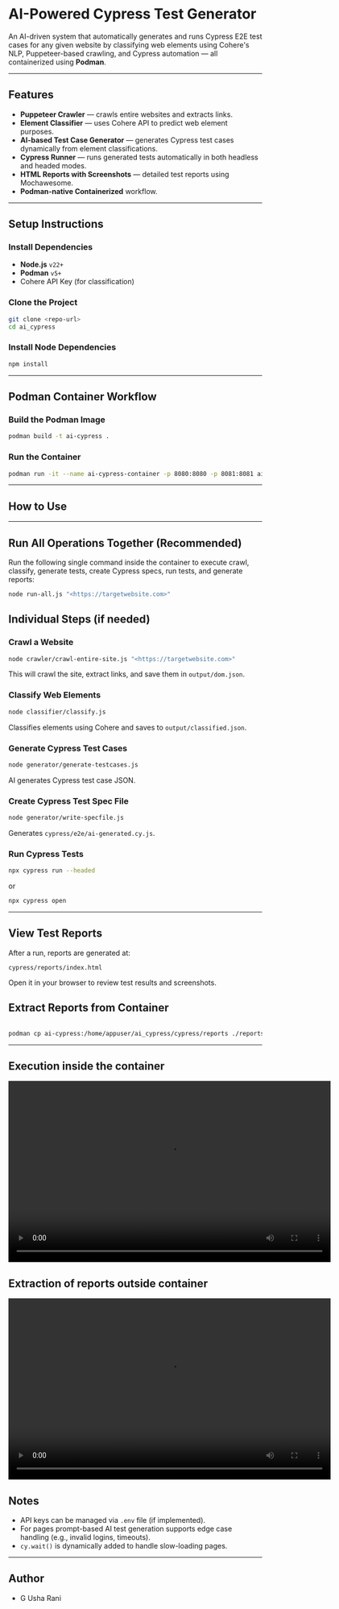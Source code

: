 # AI-Powered Cypress Test Generator

An AI-driven system that automatically generates and runs Cypress E2E test cases for any given website by classifying web elements using Cohere's NLP, Puppeteer-based crawling, and Cypress automation — all containerized using **Podman**.

---

## Features

- **Puppeteer Crawler** — crawls entire websites and extracts links.
- **Element Classifier** — uses Cohere API to predict web element purposes.
- **AI-based Test Case Generator** — generates Cypress test cases dynamically from element classifications.
- **Cypress Runner** — runs generated tests automatically in both headless and headed modes.
- **HTML Reports with Screenshots** — detailed test reports using Mochawesome.
- **Podman-native Containerized** workflow.

---

## Setup Instructions

### Install Dependencies

- **Node.js** `v22+`
- **Podman** `v5+`
- Cohere API Key (for classification)

### Clone the Project

```bash
git clone <repo-url>
cd ai_cypress
```

### Install Node Dependencies

```bash
npm install
```

---

## Podman Container Workflow

### Build the Podman Image

```bash
podman build -t ai-cypress .
```

### Run the Container

```bash
podman run -it --name ai-cypress-container -p 8080:8080 -p 8081:8081 ai-cypress
```

---

## How to Use
---
## Run All Operations Together (Recommended)
Run the following single command inside the container to execute crawl, classify, generate tests, create Cypress specs, run tests, and generate reports:

```bash
node run-all.js "<https://targetwebsite.com>"
```
## Individual Steps (if needed)
### Crawl a Website

```bash
node crawler/crawl-entire-site.js "<https://targetwebsite.com>"
```

This will crawl the site, extract links, and save them in `output/dom.json`.

### Classify Web Elements

```bash
node classifier/classify.js
```

Classifies elements using Cohere and saves to `output/classified.json`.

### Generate Cypress Test Cases

```bash
node generator/generate-testcases.js
```

AI generates Cypress test case JSON.

### Create Cypress Test Spec File

```bash
node generator/write-specfile.js
```

Generates `cypress/e2e/ai-generated.cy.js`.

### Run Cypress Tests

```bash
npx cypress run --headed
```

or

```bash
npx cypress open
```

---

## View Test Reports

After a run, reports are generated at:

```
cypress/reports/index.html
```

Open it in your browser to review test results and screenshots.

## Extract Reports from Container 

```bash

podman cp ai-cypress:/home/appuser/ai_cypress/cypress/reports ./reports
```

---

## Execution inside the container

<video width="640" height="360" controls>
  <source src="./github_container.mp4" type="video/mp4">
  Your browser does not support the video tag.
</video>

## Extraction of reports outside container

<video width="640" height="360" controls>
  <source src="./github_container_reports.mp4" type="video/mp4">
  Your browser does not support the video tag.
</video>


## Notes

- API keys can be managed via `.env` file (if implemented).
- For pages prompt-based AI test generation supports edge case handling (e.g., invalid logins, timeouts).
- `cy.wait()` is dynamically added to handle slow-loading pages.

---
## Author

- G Usha Rani 
